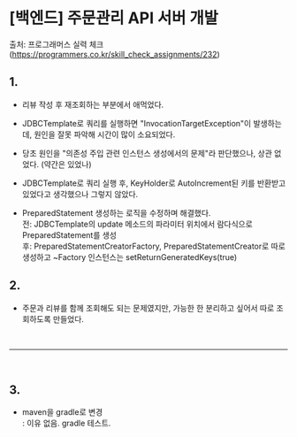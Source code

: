# [백엔드] 주문관리 API 서버 개발

출처: 프로그래머스 실력 체크 (https://programmers.co.kr/skill_check_assignments/232)

## 1.
- 리뷰 작성 후 재조회하는 부분에서 애먹었다.
- JDBCTemplate로 쿼리를 실행하면 "InvocationTargetException"이 발생하는데, 원인을 잘못 파악해 시간이 많이 소요되었다.

- 당초 원인을 "의존성 주입 관련 인스턴스 생성에서의 문제"라 판단했으나, 상관 없었다. (약간은 있었나)
- JDBCTemplate로 쿼리 실행 후, KeyHolder로 AutoIncrement된 키를 반환받고 있었다고 생각했으나 그렇지 않았다.

- PreparedStatement 생성하는 로직을 수정하며 해결했다.\
  전: JDBCTemplate의 update 메소드의 파라미터 위치에서 람다식으로 PreparedStatement를 생성\
  후: PreparedStatementCreatorFactory, PreparedStatementCreator로 따로 생성하고 ~Factory 인스턴스는 setReturnGeneratedKeys(true)

## 2.
- 주문과 리뷰를 함께 조회해도 되는 문제였지만, 가능한 한 분리하고 싶어서 따로 조회하도록 만들었다.

<br><hr><br>

## 3.
- maven을 gradle로 변경\
  : 이유 없음. gradle 테스트.